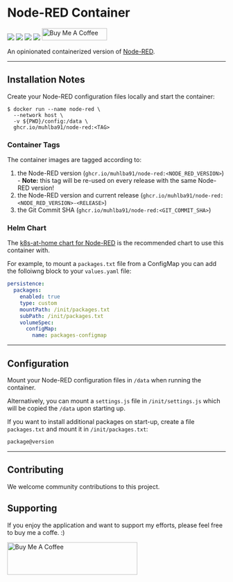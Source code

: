 # Node-RED Container

[![](https://img.shields.io/github/license/muhlba91/node-red-container?style=for-the-badge)](LICENSE)
[![](https://img.shields.io/github/actions/workflow/status/muhlba91/node-red-container/release.yml?style=for-the-badge)](https://github.com/muhlba91/node-red-container/actions/workflows/release.yml)
[![](https://img.shields.io/github/release-date/muhlba91/node-red-container?style=for-the-badge)](https://github.com/muhlba91/node-red-container/releases)
[![](https://quay.io/repository/muhlba91/node-red/status)](https://quay.io/repository/muhlba91/node-red)
<a href="https://www.buymeacoffee.com/muhlba91" target="_blank"><img src="https://cdn.buymeacoffee.com/buttons/default-orange.png" alt="Buy Me A Coffee" height="28" width="150"></a>

An opinionated containerized version of [Node-RED](https://nodered.org).

---

## Installation Notes

Create your Node-RED configuration files locally and start the container:

```shell
$ docker run --name node-red \
  --network host \
  -v ${PWD}/config:/data \
  ghcr.io/muhlba91/node-red:<TAG>
```

### Container Tags

The container images are tagged according to:

1. the Node-RED version (`ghcr.io/muhlba91/node-red:<NODE_RED_VERSION>`) - **Note:** this tag will be re-used on every release with the same Node-RED version!
2. the Node-RED version and current release (`ghcr.io/muhlba91/node-red:<NODE_RED_VERSION>-<RELEASE>`)
3. the Git Commit SHA (`ghcr.io/muhlba91/node-red:<GIT_COMMIT_SHA>`)

### Helm Chart

The [k8s-at-home chart for Node-RED](https://github.com/k8s-at-home/charts/tree/master/charts/stable/node-red) is the recommended chart to use this container with.

For example, to mount a `packages.txt` file from a ConfigMap you can add the folloiwng block to your `values.yaml` file:

```yaml
persistence:
  packages:
    enabled: true
    type: custom
    mountPath: /init/packages.txt
    subPath: /init/packages.txt
    volumeSpec:
      configMap:
        name: packages-configmap
```

---

## Configuration

Mount your Node-RED configuration files in `/data` when running the container.

Alternatively, you can mount a `settings.js` file in `/init/settings.js` which will be copied the `/data` upon starting up.

If you want to install additional packages on start-up, create a file `packages.txt` and mount it in `/init/packages.txt`:

```txt
package@version
```

---

## Contributing

We welcome community contributions to this project.

## Supporting

If you enjoy the application and want to support my efforts, please feel free to buy me a coffe. :)

<a href="https://www.buymeacoffee.com/muhlba91" target="_blank"><img src="https://cdn.buymeacoffee.com/buttons/default-orange.png" alt="Buy Me A Coffee" height="75" width="300"></a>
